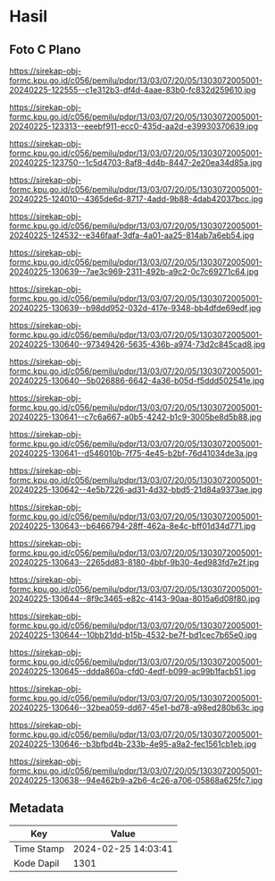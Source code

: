 # Hasil

## Foto C Plano

https://sirekap-obj-formc.kpu.go.id/c056/pemilu/pdpr/13/03/07/20/05/1303072005001-20240225-122555--c1e312b3-df4d-4aae-83b0-fc832d259610.jpg

https://sirekap-obj-formc.kpu.go.id/c056/pemilu/pdpr/13/03/07/20/05/1303072005001-20240225-123313--eeebf911-ecc0-435d-aa2d-e39930370639.jpg

https://sirekap-obj-formc.kpu.go.id/c056/pemilu/pdpr/13/03/07/20/05/1303072005001-20240225-123750--1c5d4703-8af8-4d4b-8447-2e20ea34d85a.jpg

https://sirekap-obj-formc.kpu.go.id/c056/pemilu/pdpr/13/03/07/20/05/1303072005001-20240225-124010--4365de6d-8717-4add-9b88-4dab42037bcc.jpg

https://sirekap-obj-formc.kpu.go.id/c056/pemilu/pdpr/13/03/07/20/05/1303072005001-20240225-124532--e346faaf-3dfa-4a01-aa25-814ab7a6eb54.jpg

https://sirekap-obj-formc.kpu.go.id/c056/pemilu/pdpr/13/03/07/20/05/1303072005001-20240225-130639--7ae3c969-2311-492b-a9c2-0c7c69271c64.jpg

https://sirekap-obj-formc.kpu.go.id/c056/pemilu/pdpr/13/03/07/20/05/1303072005001-20240225-130639--b98dd952-032d-417e-9348-bb4dfde69edf.jpg

https://sirekap-obj-formc.kpu.go.id/c056/pemilu/pdpr/13/03/07/20/05/1303072005001-20240225-130640--97349426-5635-436b-a974-73d2c845cad8.jpg

https://sirekap-obj-formc.kpu.go.id/c056/pemilu/pdpr/13/03/07/20/05/1303072005001-20240225-130640--5b026886-6642-4a36-b05d-f5ddd502541e.jpg

https://sirekap-obj-formc.kpu.go.id/c056/pemilu/pdpr/13/03/07/20/05/1303072005001-20240225-130641--c7c6a667-a0b5-4242-b1c9-3005be8d5b88.jpg

https://sirekap-obj-formc.kpu.go.id/c056/pemilu/pdpr/13/03/07/20/05/1303072005001-20240225-130641--d546010b-7f75-4e45-b2bf-76d41034de3a.jpg

https://sirekap-obj-formc.kpu.go.id/c056/pemilu/pdpr/13/03/07/20/05/1303072005001-20240225-130642--4e5b7226-ad31-4d32-bbd5-21d84a9373ae.jpg

https://sirekap-obj-formc.kpu.go.id/c056/pemilu/pdpr/13/03/07/20/05/1303072005001-20240225-130643--b6466794-28ff-462a-8e4c-bff01d34d771.jpg

https://sirekap-obj-formc.kpu.go.id/c056/pemilu/pdpr/13/03/07/20/05/1303072005001-20240225-130643--2265dd83-8180-4bbf-9b30-4ed983fd7e2f.jpg

https://sirekap-obj-formc.kpu.go.id/c056/pemilu/pdpr/13/03/07/20/05/1303072005001-20240225-130644--8f9c3465-e82c-4143-90aa-8015a6d08f80.jpg

https://sirekap-obj-formc.kpu.go.id/c056/pemilu/pdpr/13/03/07/20/05/1303072005001-20240225-130644--10bb21dd-b15b-4532-be7f-bd1cec7b65e0.jpg

https://sirekap-obj-formc.kpu.go.id/c056/pemilu/pdpr/13/03/07/20/05/1303072005001-20240225-130645--ddda860a-cfd0-4edf-b099-ac99b1facb51.jpg

https://sirekap-obj-formc.kpu.go.id/c056/pemilu/pdpr/13/03/07/20/05/1303072005001-20240225-130646--32bea059-dd67-45e1-bd78-a98ed280b63c.jpg

https://sirekap-obj-formc.kpu.go.id/c056/pemilu/pdpr/13/03/07/20/05/1303072005001-20240225-130646--b3bfbd4b-233b-4e95-a9a2-fec1561cb1eb.jpg

https://sirekap-obj-formc.kpu.go.id/c056/pemilu/pdpr/13/03/07/20/05/1303072005001-20240225-130638--94e462b9-a2b6-4c26-a706-05868a625fc7.jpg


## Metadata

| Key        | Value               |
| ---------- | ------------------- |
| Time Stamp | 2024-02-25 14:03:41 |
| Kode Dapil | 1301                |



